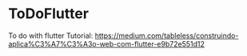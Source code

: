 # ToDoFlutter

To do with flutter
Tutorial: https://medium.com/tableless/construindo-aplica%C3%A7%C3%A3o-web-com-flutter-e9b72e551d12
